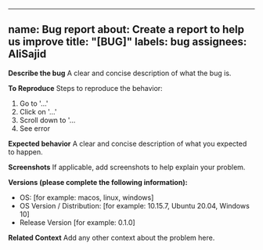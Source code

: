 <!--
SPDX-FileCopyrightText: 2022 - 2024 Ali Sajid Imami

SPDX-License-Identifier: Apache-2.0
SPDX-License-Identifier: MIT
-->

---
name: Bug report
about: Create a report to help us improve
title: "[BUG]"
labels: bug
assignees: AliSajid
---

**Describe the bug**
A clear and concise description of what the bug is.

**To Reproduce**
Steps to reproduce the behavior:
1. Go to '…'
2. Click on '…'
3. Scroll down to '…
4. See error

**Expected behavior**
A clear and concise description of what you expected to happen.

**Screenshots**
If applicable, add screenshots to help explain your problem.

**Versions (please complete the following information):**
 - OS: [for example: macos, linux, windows]
 - OS Version / Distribution: [for example: 10.15.7, Ubuntu 20.04, Windows 10]
 - Release Version [for example: 0.1.0]

**Related Context**
Add any other context about the problem here.
